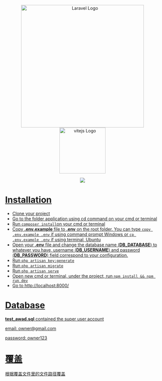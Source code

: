 <p align="center"><a href="https://laravel.com" target="_blank"><img src="https://raw.githubusercontent.com/laravel/art/master/logo-lockup/5%20SVG/2%20CMYK/1%20Full%20Color/laravel-logolockup-cmyk-red.svg" width="400" alt="Laravel Logo"></a><a href="https://vitejs.dev/" target="_blank"><img src="https://camo.githubusercontent.com/61e102d7c605ff91efedb9d7e47c1c4a07cef59d3e1da202fd74f4772122ca4e/68747470733a2f2f766974656a732e6465762f6c6f676f2e737667" width="150" alt="vitejs Logo"></p>

<p align="center"><img src="https://static.wikia.nocookie.net/logopedia/images/c/cc/Monster-hunter-world-logo.png/revision/latest?cb=20210925181115"></p>

<h1>Installation</h1>
<ul>
<li>Clone your project</li>
<li>Go to the folder application using cd command on your cmd or terminal</li>
<li>Run <code>composer install</code>on your cmd or terminal</li>
<li>Copy <b>.env.example</b> file to <b>.env</b> on the root folder. You can type <code>copy .env.example .env</code> if using command prompt Windows or <code>cp .env.example .env</code> if using terminal, Ubuntu</li>
<li>Open your <b>.env</b> file and change the database name (<b>DB_DATABASE</b>) to whatever you have, username (<b>DB_USERNAME</b>) and password (<b>DB_PASSWORD</b>) field correspond to your configuration.</li>
<li>Run <code>php artisan key:generate</code></li>
<li>Run <code>php artisan migrate</code></li>
<li>Run <code>php artisan serve</code></li>
<li>Open new cmd or terminal, under the project, run <code>npm install && npm run dev</code></li>
<li>Go to http://localhost:8000/</li>
</ul>

<h1>Database</h1>
<p><b>test_awad.sql</b> contained the super user account</p>
<p>email: owner@gmail.com</p>
<p>password: owner123</p>

<h1>覆盖</h1>
<p>根据覆盖文件里的文件路径覆盖</p>

